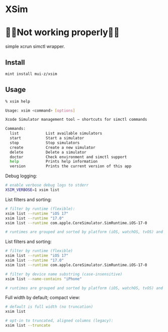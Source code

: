 # XSim
# 🚧🚧Not working properly🚧🚧

simple xcrun simctl wrapper.


## Install

```sh
mint install mui-z/xsim
```


## Usage

```sh
% xsim help

Usage: xsim <command> [options]

Xcode Simulator management tool – shortcuts for simctl commands

Commands:
  list            List available simulators
  start           Start a simulator
  stop            Stop simulators
  create          Create a new simulator
  delete          Delete a simulator
  doctor          Check environment and simctl support
  help            Prints help information
  version         Prints the current version of this app
```

Debug logging:

```sh
# enable verbose debug logs to stderr
XSIM_VERBOSE=1 xsim list
```


List filters and sorting:

```sh
# filter by runtime (flexible):
xsim list --runtime "iOS 17"
xsim list --runtime "17.0"
xsim list --runtime com.apple.CoreSimulator.SimRuntime.iOS-17-0

# runtimes are grouped and sorted by platform (iOS, watchOS, tvOS) and version (desc)
```


List filters and sorting:

```sh
# filter by runtime (flexible)
xsim list --runtime "iOS 17"
xsim list --runtime "17.0"
xsim list --runtime com.apple.CoreSimulator.SimRuntime.iOS-17-0

# filter by device name substring (case-insensitive)
xsim list --name-contains "iPhone"

# runtimes are grouped and sorted by platform (iOS, watchOS, tvOS) and version (desc)
```

Full width by default; compact view:

```sh
# default is full width (no truncation)
xsim list

# opt-in to truncated, aligned columns (legacy):
xsim list --truncate
```
